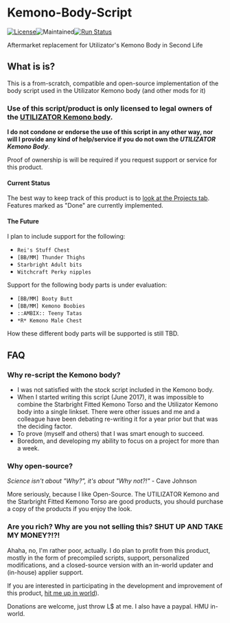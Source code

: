 # Kemono-Body-Script
[![License](https://img.shields.io/badge/license-AFPL-blue.svg)](https://tldrlegal.com/license/aladdin-free-public-license)![Maintained](https://img.shields.io/maintenance/yes/2021.svg)[![Run Status](https://api.shippable.com/projects/5bda840db0613c0700d5c8b6/badge?branch=master)](https://app.shippable.com/github/XenHat/Kemono-Body-Script/dashboard) 

Aftermarket replacement for Utilizator's Kemono Body in Second Life

## What is is?

This is a from-scratch, compatible and open-source implementation of the body script used in the Utilizator Kemono body (and other mods for it)

### Use of this script/product is only licensed to legal owners of the [UTILIZATOR Kemono body](https://marketplace.secondlife.com/p/UTILIZATOR-Kemono/6070005).

**I do not condone or endorse the use of this script in any other way, nor will I provide any kind of help/service if you do not own the *UTILIZATOR Kemono Body***.

Proof of ownership is will be required if you request support or service for this product.

#### Current Status
  
  The best way to keep track of this product is to [look at the Projects tab](https://github.com/XenHat/Kemono-Body-Script/projects/5). Features marked as "Done" are currently implemented.
 
#### The Future
  
  I plan to include support for the following:
  
  - `Rei's Stuff Chest`
  - `[BB/MM] Thunder Thighs`
  - `Starbright Adult bits`
  - `Witchcraft Perky nipples`
  
  Support for the following body parts is under evaluation:
  
  - `[BB/MM] Booty Butt`
  - `[BB/MM] Kemono Boobies`
  - `::AMBIX:: Teeny Tatas`
  - `*R* Kemono Male Chest`
  
  How these different body parts will be supported is still TBD.

## FAQ

### Why re-script the Kemono body?

  - I was not satisfied with the stock script included in the Kemono body.
  - When I started writing this script (June 2017), it was impossible to combine the Starbright Fitted Kemono Torso and the Utilizator Kemono body into a single linkset. There were other issues and me and a colleague have been debating re-writing it for a year prior but that was the deciding factor.
  - To prove (myself and others) that I was smart enough to succeed.
  - Boredom, and developing my ability to focus on a project for more than a week.
  
### Why open-source?

*Science isn't about "Why?", it's about "Why not?!"* - Cave Johnson

More seriously, because I like Open-Source.
The UTILIZATOR Kemono and the Starbright Fitted Kemono Torso are good products, you should purchase a copy of the products if you enjoy the look.

### Are you rich? Why are you not selling this? SHUT UP AND TAKE MY MONEY?!?!

Ahaha, no, I'm rather poor, actually. I do plan to profit from this product, mostly in the form of precompiled scripts, support, personalized modifications, and a closed-source version with an in-world updater and (in-house) applier support.

If you are interested in participating in the development and improvement of this product, [hit me up in world](https://my.secondlife.com/Xenny.OwO)).

Donations are welcome, just throw L$ at me. I also have a paypal. HMU in-world.
